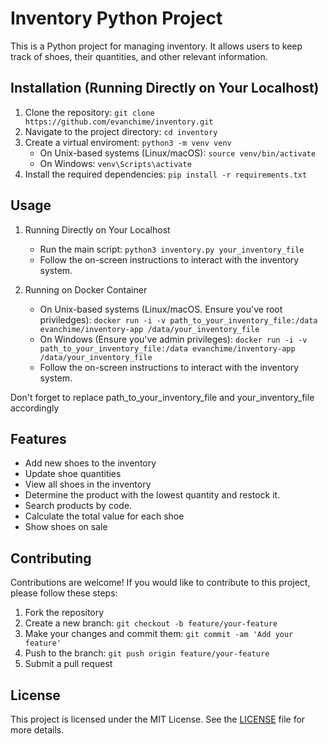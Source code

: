 # Inventory Python Project

This is a Python project for managing inventory. It allows users to keep track of shoes, their quantities, and other relevant information.

## Installation (Running Directly on Your Localhost)

1. Clone the repository: `git clone https://github.com/evanchime/inventory.git`
2. Navigate to the project directory: `cd inventory`
3. Create a virtual enviroment: `python3 -m venv venv` 
   - On Unix-based systems (Linux/macOS): `source venv/bin/activate`
   - On Windows: `venv\Scripts\activate`
4. Install the required dependencies: `pip install -r requirements.txt`

## Usage

1. Running Directly on Your Localhost
   - Run the main script: `python3 inventory.py your_inventory_file`
   - Follow the on-screen instructions to interact with the inventory system.

2. Running on Docker Container
   - On Unix-based systems (Linux/macOS. Ensure you've root priviledges): `docker run -i -v path_to_your_inventory_file:/data evanchime/inventory-app /data/your_inventory_file`
   - On Windows (Ensure you've admin privileges): `docker run -i -v path_to_your_inventory_file:/data evanchime/inventory-app /data/your_inventory_file`
   - Follow the on-screen instructions to interact with the inventory system.

Don't forget to replace path_to_your_inventory_file and your_inventory_file accordingly

## Features

- Add new shoes to the inventory
- Update shoe quantities
- View all shoes in the inventory
- Determine the product with the lowest quantity and restock it.
- Search products by code.
- Calculate the total value for each shoe
- Show shoes on sale

## Contributing

Contributions are welcome! If you would like to contribute to this project, please follow these steps:

1. Fork the repository
2. Create a new branch: `git checkout -b feature/your-feature`
3. Make your changes and commit them: `git commit -am 'Add your feature'`
4. Push to the branch: `git push origin feature/your-feature`
5. Submit a pull request

## License

This project is licensed under the MIT License. See the [LICENSE](LICENSE.md) file for more details.
